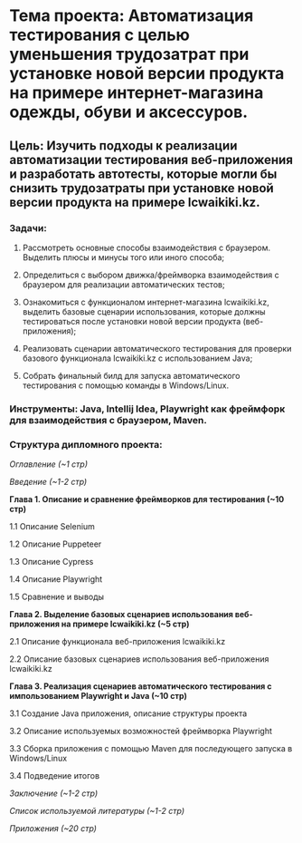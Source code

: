 # **Тема проекта**: Автоматизация тестирования с целью уменьшения трудозатрат при установке новой версии продукта на примере интернет-магазина одежды, обуви и аксессуров.

## **Цель**: Изучить подходы к реализации автоматизации тестирования веб-приложения и разработать автотесты, которые могли бы снизить трудозатраты при установке новой версии продукта на примере lcwaikiki.kz.

### **Задачи**:   

1. Рассмотреть основные способы взаимодействия с браузером. Выделить плюсы и минусы того или иного способа;    

2. Определиться с выбором движка/фреймворка взаимодействия с браузером для реализации автоматических тестов; 

3. Ознакомиться с функционалом интернет-магазина lcwaikiki.kz, выделить базовые сценарии использования, которые должны тестироваться после установки новой версии продукта (веб-приложения); 

4. Реализовать сценарии автоматического тестирования для проверки базового функционала lcwaikiki.kz с использованием Java;  

6. Собрать финальный билд для запуска автоматического тестирования с помощью команды в Windows/Linux. 

### **Инструменты**: Java, Intellij Idea, Playwright как фреймфорк для взаимодействия с браузером, Maven.

### **Структура дипломного проекта**:   

_Оглавление (~1 стр)_  

_Введение (~1-2 стр)_ 

**Глава 1. Описание и сравнение фреймворков для тестирования (~10 стр)**  

1.1 Описание Selenium  

1.2 Описание Puppeteer

1.3 Описание Cypress 

1.4 Описание Playwright

1.5 Сравнение и выводы

**Глава 2. Выделение базовых сценариев использования веб-приложения на примере lcwaikiki.kz (~5 стр)**  

2.1 Описание функционала веб-приложения lcwaikiki.kz

2.2 Описание базовых сценариев использования веб-приложения lcwaikiki.kz

**Глава 3. Реализация сценариев автоматического тестирования с импользованием Playwright и Java (~10 стр)** 

3.1 Создание Java приложения, описание структуры проекта

3.2 Описание используемых возможностей фреймворка Playwright   

3.3 Сборка приложения с помощью Maven для последующего запуска в Windows/Linux

3.4 Подведение итогов

_Заключение (~1-2 стр)_ 

_Список используемой литературы (~1-2 стр)_ 

_Приложения (~20 стр)_
